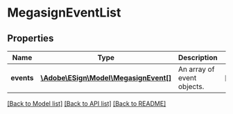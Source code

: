 # MegasignEventList

## Properties
Name | Type | Description | Notes
------------ | ------------- | ------------- | -------------
**events** | [**\Adobe\ESign\Model\MegasignEvent[]**](MegasignEvent.md) | An array of event objects. | [optional] 

[[Back to Model list]](../README.md#documentation-for-models) [[Back to API list]](../README.md#documentation-for-api-endpoints) [[Back to README]](../README.md)


